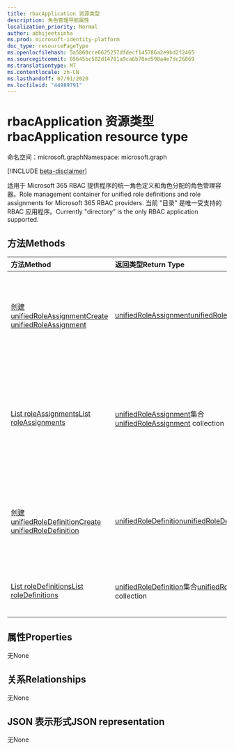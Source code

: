 ```yaml
---
title: rbacApplication 资源类型
description: 角色管理导航属性
localization_priority: Normal
author: abhijeetsinha
ms.prod: microsoft-identity-platform
doc_type: resourcePageType
ms.openlocfilehash: 5a5860cce6625257dfdecf145786a2e9bd2f2465
ms.sourcegitcommit: 05645bc582d14781a9ca6b78ed598a4e7dc26869
ms.translationtype: MT
ms.contentlocale: zh-CN
ms.lasthandoff: 07/01/2020
ms.locfileid: "44989791"
---
```

# <a name="rbacapplication-resource-type"></a><span data-ttu-id="a6efd-103">rbacApplication 资源类型</span><span class="sxs-lookup"><span data-stu-id="a6efd-103">rbacApplication resource type</span></span>

<span data-ttu-id="a6efd-104">命名空间：microsoft.graph</span><span class="sxs-lookup"><span data-stu-id="a6efd-104">Namespace: microsoft.graph</span></span>

[!INCLUDE [beta-disclaimer](../../includes/beta-disclaimer.md)]

<span data-ttu-id="a6efd-105">适用于 Microsoft 365 RBAC 提供程序的统一角色定义和角色分配的角色管理容器。</span><span class="sxs-lookup"><span data-stu-id="a6efd-105">Role management container for unified role definitions and role assignments for Microsoft 365 RBAC providers.</span></span> <span data-ttu-id="a6efd-106">当前 "目录" 是唯一受支持的 RBAC 应用程序。</span><span class="sxs-lookup"><span data-stu-id="a6efd-106">Currently "directory" is the only RBAC application supported.</span></span>

## <a name="methods"></a><span data-ttu-id="a6efd-107">方法</span><span class="sxs-lookup"><span data-stu-id="a6efd-107">Methods</span></span>

| <span data-ttu-id="a6efd-108">方法</span><span class="sxs-lookup"><span data-stu-id="a6efd-108">Method</span></span>       | <span data-ttu-id="a6efd-109">返回类型</span><span class="sxs-lookup"><span data-stu-id="a6efd-109">Return Type</span></span> | <span data-ttu-id="a6efd-110">说明</span><span class="sxs-lookup"><span data-stu-id="a6efd-110">Description</span></span> |
|:-------------|:------------|:------------|
| [<span data-ttu-id="a6efd-111">创建 unifiedRoleAssignment</span><span class="sxs-lookup"><span data-stu-id="a6efd-111">Create unifiedRoleAssignment</span></span>](../api/rbacapplication-post-roleassignments.md) | [<span data-ttu-id="a6efd-112">unifiedRoleAssignment</span><span class="sxs-lookup"><span data-stu-id="a6efd-112">unifiedRoleAssignment</span></span>](unifiedroleassignment.md) | <span data-ttu-id="a6efd-113">通过发布到 roleAssignments 集合创建新的 unifiedRoleAssignment。</span><span class="sxs-lookup"><span data-stu-id="a6efd-113">Create a new unifiedRoleAssignment by posting to the roleAssignments collection.</span></span> |
| [<span data-ttu-id="a6efd-114">List roleAssignments</span><span class="sxs-lookup"><span data-stu-id="a6efd-114">List roleAssignments</span></span>](../api/rbacapplication-list-roleassignments.md) | <span data-ttu-id="a6efd-115">[unifiedRoleAssignment](unifiedroleassignment.md)集合</span><span class="sxs-lookup"><span data-stu-id="a6efd-115">[unifiedRoleAssignment](unifiedroleassignment.md) collection</span></span> | <span data-ttu-id="a6efd-116">获取 unifiedRoleAssignment 对象集合。</span><span class="sxs-lookup"><span data-stu-id="a6efd-116">Get a unifiedRoleAssignment object collection.</span></span> <span data-ttu-id="a6efd-117">通过在 roleDefitionId 或 principalId 上进行筛选，只能查询特定的实例。</span><span class="sxs-lookup"><span data-stu-id="a6efd-117">Only specific instances can be queried, by filtering on roleDefitionId or principalId.</span></span> |
| [<span data-ttu-id="a6efd-118">创建 unifiedRoleDefinition</span><span class="sxs-lookup"><span data-stu-id="a6efd-118">Create unifiedRoleDefinition</span></span>](../api/rbacapplication-post-roledefinitions.md) | [<span data-ttu-id="a6efd-119">unifiedRoleDefinition</span><span class="sxs-lookup"><span data-stu-id="a6efd-119">unifiedRoleDefinition</span></span>](unifiedroledefinition.md) | <span data-ttu-id="a6efd-120">通过发布到 roleDefinitions 集合创建新的 unifiedRoleDefinition。</span><span class="sxs-lookup"><span data-stu-id="a6efd-120">Create a new unifiedRoleDefinition by posting to the roleDefinitions collection.</span></span> |
| [<span data-ttu-id="a6efd-121">List roleDefinitions</span><span class="sxs-lookup"><span data-stu-id="a6efd-121">List roleDefinitions</span></span>](../api/rbacapplication-list-roledefinitions.md) | <span data-ttu-id="a6efd-122">[unifiedRoleDefinition](unifiedroledefinition.md)集合</span><span class="sxs-lookup"><span data-stu-id="a6efd-122">[unifiedRoleDefinition](unifiedroledefinition.md) collection</span></span> | <span data-ttu-id="a6efd-123">获取 unifiedRoleDefinition 对象集合。</span><span class="sxs-lookup"><span data-stu-id="a6efd-123">Get a unifiedRoleDefinition object collection.</span></span> |

## <a name="properties"></a><span data-ttu-id="a6efd-124">属性</span><span class="sxs-lookup"><span data-stu-id="a6efd-124">Properties</span></span>

<span data-ttu-id="a6efd-125">无</span><span class="sxs-lookup"><span data-stu-id="a6efd-125">None</span></span>

## <a name="relationships"></a><span data-ttu-id="a6efd-126">关系</span><span class="sxs-lookup"><span data-stu-id="a6efd-126">Relationships</span></span>

<span data-ttu-id="a6efd-127">无</span><span class="sxs-lookup"><span data-stu-id="a6efd-127">None</span></span>

## <a name="json-representation"></a><span data-ttu-id="a6efd-128">JSON 表示形式</span><span class="sxs-lookup"><span data-stu-id="a6efd-128">JSON representation</span></span>

<span data-ttu-id="a6efd-129">无</span><span class="sxs-lookup"><span data-stu-id="a6efd-129">None</span></span>

<!-- uuid: 16cd6b66-4b1a-43a1-adaf-3a886856ed98
2019-02-04 14:57:30 UTC -->
<!-- {
  "type": "#page.annotation",
  "description": "rbacApplication resource",
  "keywords": "",
  "section": "documentation",
  "tocPath": ""
}-->
